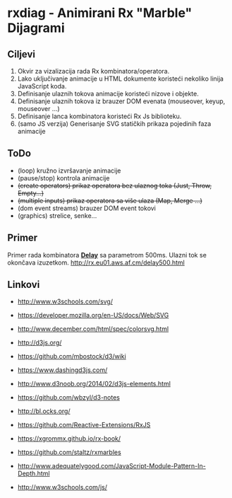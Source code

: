# rxdiag - Animirani Rx "Marble" Dijagrami


## Ciljevi
 1. Okvir za vizalizacija rada Rx kombinatora/operatora. 
 2. Lako uključivanje animacije u HTML dokumente koristeći nekoliko linija JavaScript koda.
 3. Definisanje ulaznih tokova animacije koristeći nizove i objekte.
 4. Definisanje ulaznih tokova iz brauzer DOM evenata (mouseover, keyup, mouseover ...)
 5. Definisanje lanca kombinatora koristeći Rx Js biblioteku.
 6. (samo JS verzija) Generisanje SVG statičkih prikaza pojedinih faza animacije 

## ToDo
 - (loop) kružno izvršavanje animacije
 - (pause/stop) kontrola animacije
 - ~~(create operators) prikaz operatora bez ulaznog toka (Just, Throw, Empty...)~~
 - ~~(multiple inputs) prikaz operatora sa više ulaza (Map, Merge ...)~~
 - (dom event streams) brauzer DOM event tokovi 
 - (graphics) strelice, senke...

## Primer

Primer rada kombinatora [**Delay**](http://reactivex.io/documentation/operators/delay.html) sa parametrom 500ms. Ulazni tok se okončava izuzetkom. http://rx.eu01.aws.af.cm/delay500.html 

## Linkovi
 - http://www.w3schools.com/svg/
 - https://developer.mozilla.org/en-US/docs/Web/SVG
 - http://www.december.com/html/spec/colorsvg.html

 - http://d3js.org/
 - https://github.com/mbostock/d3/wiki
 - https://www.dashingd3js.com/
 - http://www.d3noob.org/2014/02/d3js-elements.html
 - https://github.com/wbzyl/d3-notes
 - http://bl.ocks.org/

 - https://github.com/Reactive-Extensions/RxJS
 - https://xgrommx.github.io/rx-book/
 - https://github.com/staltz/rxmarbles
 
 - http://www.adequatelygood.com/JavaScript-Module-Pattern-In-Depth.html
 - http://www.w3schools.com/js/
 
